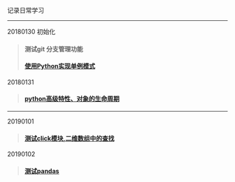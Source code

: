 记录日常学习

---------------------------
20180130 初始化
> #### 测试git 分支管理功能
> #### [使用Python实现单例模式](./20180130)

20180131
> #### [python高级特性、对象的生命周期](./20180131)
---
20190101
> #### [测试click模块,二维数组中的查找](./20190101)
20190102
> #### [测试pandas](./20190102)
